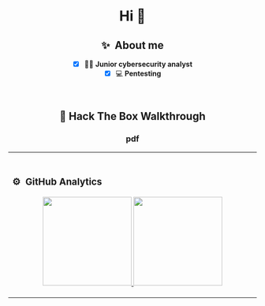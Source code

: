 
<div align="center">
<h1 align="center">Hi 👋</h1>




## :sparkles: &nbsp;About me 

- [x] 👩‍💻  **Junior cybersecurity analyst** 
- [x] 💻  **Pentesting** 
  
<br>

<table>
<tr>

## :open_book: Hack The Box Walkthrough
 
 <h3 align="center"> pdf</h3>
                                                                                    
</td>

<td width="50%">
               <br>


### ⚙️ &nbsp;GitHub Analytics

<p align="center">
<a href="https://github.com/MilaMagof">
  <img height="180em" src="https://github-readme-stats-eight-theta.vercel.app/api?username=MilaMagof&show_icons=true&theme=algolia&include_all_commits=true&count_private=true"/>
  <img height="180em" src="https://github-readme-stats-eight-theta.vercel.app/api/top-langs/?username=MilaMagof&layout=compact&langs_count=8&theme=algolia"/>
</a>
</p>

